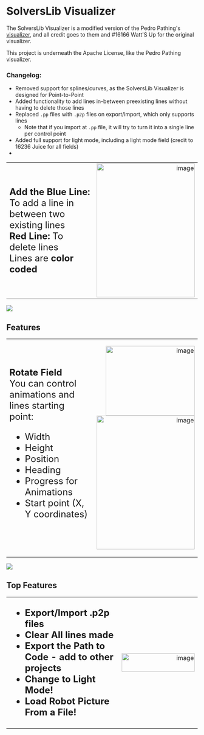# SolversLib Visualizer
The SolversLib Visualizer is a modified version of the Pedro Pathing's [visualizer](https://visualizer.pedropathing.com),
and all credit goes to them and #16166 Watt'S Up for the original visualizer.

This project is underneath the Apache License, like the Pedro Pathing visualizer.

### Changelog:
- Removed support for splines/curves, as the SolversLib Visualizer is designed for Point-to-Point
- Added functionality to add lines in-between preexisting lines without having to delete those lines
- Replaced `.pp` files with `.p2p` files on export/import, which only supports lines
  - Note that if you import at `.pp` file, it will try to turn it into a single line per control point
- Added full support for light mode, including a light mode field (credit to 16236 Juice for all fields)
- 

<table>
<tr>
<td align="left" width="60%">

<font size="5">
<b>Add the Blue Line:</b> To add a line in between two existing lines  
<br><b>Red Line:</b> To delete lines  
<br>Lines are <b>color coded</b>
</font>

</td>
<td align="right" width="40%">

<img width="258" height="351" alt="image" src="https://github.com/user-attachments/assets/db1b5f38-5448-40d0-9480-d4716883bac7" />

</td>
</tr>
</table>

<img src="https://user-images.githubusercontent.com/73097560/115834477-dbab4500-a447-11eb-908a-139a6edaec5c.gif">


## Features

<table>
<tr>
<td align="left" width="60%">

<font size="5">
<b>Rotate Field</b><br>
You can control animations and lines starting point:
<ul>
  <li>Width</li>
  <li>Height</li>
  <li>Position</li>
  <li>Heading</li>
  <li>Progress for Animations</li>
  <li>Start point (X, Y coordinates)</li>
</ul>
</font>

</td>
<td align="right" width="40%">

<img width="234" height="183" alt="image" src="https://github.com/user-attachments/assets/2cdef99b-f381-4d78-a600-b3a2d177fdb5" /><br>
<img width="258" height="351" alt="image" src="https://github.com/user-attachments/assets/96f911ef-67b3-4309-81ac-40e8cbaf641b" />

</td>
</tr>
</table>

<img src="https://user-images.githubusercontent.com/73097560/115834477-dbab4500-a447-11eb-908a-139a6edaec5c.gif">


## Top Features

<table>
<tr>
<td align="left" width="60%">

<font size="5">
<ul>
  <li><b>Export/Import .p2p files</b></li>
  <li><b>Clear All lines made</b></li>
  <li><b>Export the Path to Code - add to other projects</b></li>
  <li><b>Change to Light Mode!</b></li>
  <li><b>Load Robot Picture From a File!</b></li>
</ul>
</font>

</td>
<td align="right" width="40%">

<img width="192" height="48" alt="image" src="https://github.com/user-attachments/assets/10c6acf7-1333-4bd5-adc8-3ed945a05918" />

</td>
</tr>
</table>

